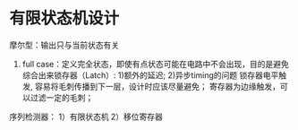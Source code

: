 # 有限状态机设计
摩尔型：输出只与当前状态有关


1. full case：定义完全状态，即使有点状态可能在电路中不会出现，目的是避免综合出来锁存器（Latch）:
    1)额外的延迟; 2)异步timing的问题
    锁存器电平触发, 容易将毛刺传播到下一层，设计时应该尽量避免；
    寄存器为边缘触发，可以过滤一定的毛刺；

序列检测器：
    1）有限状态机
    2）移位寄存器
